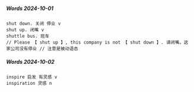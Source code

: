 ##### Words 2024-10-01

```
shut down. 关闭 停业 v
shut up. 闭嘴 v
shuttle bus. 班车
// Please 【 shut up 】, this company is not 【 shut down 】. 请闭嘴，这家公司没有停业 // 注意是被动语态
```

##### Words 2024-10-02

```
inspire 启发 有灵感 v
inspiration 灵感 n
```
